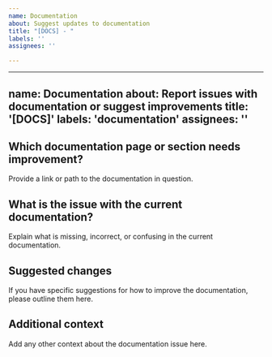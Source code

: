 ```yaml
---
name: Documentation
about: Suggest updates to documentation
title: "[DOCS] - "
labels: ''
assignees: ''

---
```


---
name: Documentation
about: Report issues with documentation or suggest improvements
title: '[DOCS]'
labels: 'documentation'
assignees: ''
---

## Which documentation page or section needs improvement?
Provide a link or path to the documentation in question.

## What is the issue with the current documentation?
Explain what is missing, incorrect, or confusing in the current documentation.

## Suggested changes
If you have specific suggestions for how to improve the documentation, please outline them here.

## Additional context
Add any other context about the documentation issue here.
